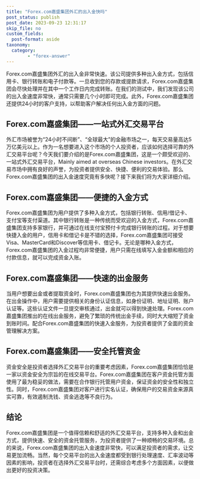 ```yaml
---
title: "Forex.com嘉盛集团外汇的出入金快吗"
post_status: publish
post_date: 2023-09-23 12:31:17
skip_file: no
custom_fields: 
  post-format: aside
taxonomy:
  category:
        - "forex-answer"
---
```


Forex.com嘉盛集团外汇的出入金非常快速。该公司提供多种出入金方式，包括信用卡、银行转账和电子付款等。一旦收到您的存款或提款请求，Forex.com嘉盛集团会尽快处理并在其中一个工作日内完成转账。在我们的测试中，我们发现该公司的出入金速度非常快，通常只需要几个小时即可完成。此外，Forex.com嘉盛集团还提供24小时的客户支持，以帮助客户解决任何出入金方面的问题。

## Forex.com嘉盛集团——一站式外汇交易平台

外汇市场被誉为“24小时不间断”、“全球最大”的金融市场之一，每天交易量高达5万亿美元以上。作为一名想要进入这个市场的个人投资者，应该如何选择可靠的外汇交易平台呢？今天我们要介绍的是Forex.com嘉盛集团，这是一个颇受欢迎的、一站式外汇交易平台，Mainly aimed at overseas Chinese investors。在外汇交易市场中拥有良好的声誉，为投资者提供安全、快捷、便利的交易体验。那么Forex.com嘉盛集团的出入金速度究竟有多快呢？接下来我们将为大家详细介绍。

## Forex.com嘉盛集团——便捷的入金方式

Forex.com嘉盛集团为用户提供了多种入金方式，包括银行转账、信用/借记卡、支付宝等支付渠道。其中银行转账是一种传统而受欢迎的入金方式，Forex.com嘉盛集团支持多家银行，并可通过在线支付宝预付卡完成银行转账的过程。对于想要快捷入金的用户，信用卡和借记卡是不错的选择，Forex.com嘉盛集团可接受Visa、MasterCard和Discover等信用卡、借记卡。无论是哪种入金方式，Forex.com嘉盛集团的入金过程均非常便捷，用户只需在线填写入金金额和相应的付款信息，就可以完成资金入账。

## Forex.com嘉盛集团——快速的出金服务

当用户想要出金或者提取资金时，Forex.com嘉盛集团也为其提供快速出金服务。在出金操作中，用户需要提供相关的身份认证信息，如身份证明、地址证明、账户认证等。这些认证文件一旦提交审核通过，出金就可以得到快速处理。Forex.com嘉盛集团推出的在线出金服务，避免了繁琐的传统出金手续，同时大大缩短了资金到账时间。配合Forex.com嘉盛集团的快速入金服务，为投资者提供了全面的资金管理解决方案。

## Forex.com嘉盛集团——安全托管资金

资金安全是投资者选择外汇交易平台的重要考虑因素，Forex.com嘉盛集团恰恰是一家以资金安全为宗旨的在线交易平台。Forex.com嘉盛集团在客户资金托管方面使用了最为稳妥的做法，需要在合作银行托管用户资金，保证资金的安全性和独立性。同时，Forex.com嘉盛集团对客户进行实名认证，确保用户的交易资金来源真实可靠，有效遏制洗钱、资金逃逸等不良行为。

## 结论

Forex.com嘉盛集团是一个值得信赖和舒适的外汇交易平台，支持多种入金和出金方式，提供快速、安全的资金托管服务，为投资者提供了一种顺畅的交易环境。总的来说，Forex.com嘉盛集团的出入金速度非常快，可以满足投资者的需求，让交易更加流畅。当然，每个交易平台的出入金速度都受到银行处理速度、汇率波动等因素的影响，投资者在选择外汇交易平台时，还需综合考虑多个方面因素，以便做出更好的投资决策。 
